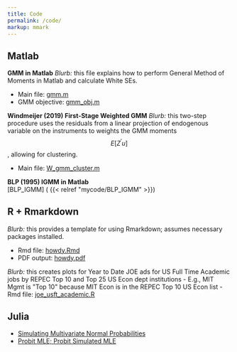 ```yaml
---
title: Code
permalink: /code/
markup: mmark
---
```


## Matlab
**GMM in Matlab**
*Blurb:* this file explains how to perform General Method of Moments in Matlab and calculate White SEs.
  - Main file: [gmm.m](/files/code/matlab/gmm.m)
  - GMM objective: [gmm_obj.m](/files/code/matlab/gmm_obj.m)

**Windmeijer (2019) First-Stage Weighted GMM**
*Blurb:* this two-step procedure uses the residuals from a linear projection of endogenous variable on the instruments to weights the GMM moments $$ E[Z^{\prime} u] $$, allowing for clustering.
  - Main file: [W_gmm_cluster.m](/files/code/matlab/W_gmm_cluster.m)

**BLP (1995) IGMM in Matlab**  
[BLP_IGMM] ( {{< relref "mycode/BLP_IGMM" >}})

## R + Rmarkdown
*Blurb:* this provides a template for using Rmarkdown; assumes necessary packages installed.
  - Rmd file: [howdy.Rmd](/files/code/r/markdown/howdy.Rmd)
  - PDF output: [howdy.pdf](/files/code/r/markdown/howdy.pdf)

*Blurb:* this creates plots for Year to Date JOE ads for US Full Time Academic jobs by REPEC Top 10 and Top 25 US Econ dept institutions
    - E.g., MIT Mgmt is "Top 10" because MIT Econ is in the REPEC Top 10 US Econ list
    - Rmd file: [joe_usft_academic.R](/files/code/r/joe_usft_academic.R)


## Julia
- [Simulating Multivariate Normal Probabilities](https://nbviewer.jupyter.org/github/clukewatson/juptyernotebooks/blob/master/ec821b_hw3_pt1.ipynb)
- [Probit MLE; Probit Simulated MLE](https://nbviewer.jupyter.org/github/clukewatson/juptyernotebooks/blob/master/ec821b_hw3_pt2.ipynb)
